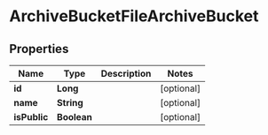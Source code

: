 

# ArchiveBucketFileArchiveBucket

## Properties

Name | Type | Description | Notes
------------ | ------------- | ------------- | -------------
**id** | **Long** |  |  [optional]
**name** | **String** |  |  [optional]
**isPublic** | **Boolean** |  |  [optional]



